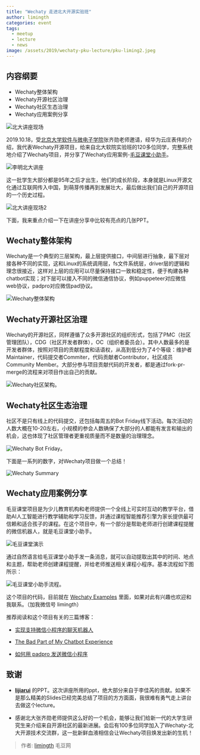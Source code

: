 ```yaml
---
title: "Wechaty 走进北大开源实验班"
author: limingth
categories: event
tags:
  - meetup
  - lecture
  - news
image: /assets/2019/wechaty-pku-lecture/pku-liming2.jpeg
---
```


## 内容纲要

* Wechaty整体架构  
* Wechaty开源社区治理  
* Wechaty社区生态治理  
* Wechaty应用案例分享  

![北大讲座现场](/assets/2019/wechaty-pku-lecture/wechaty-pku-lecture.jpeg)

2019.10.18，受[北京大学软件与微电子学院](http://www.ss.pku.edu.cn/)张齐勋老师邀请，经华为云庄表伟的介绍，我代表Wechaty开源项目，给来自北大软院实验班的120多位同学，完整系统地介绍了Wechaty项目，并分享了Wechaty应用案例-[毛豆课堂小助手](/assets/2019/wechaty-pku-lecture/wechaty-pku-mdktxzs.jpeg)。

![李明北大讲座](/assets/2019/wechaty-pku-lecture/pku-liming.jpeg)

这一批学生大部分都是95年之后才出生，他们的成长阶段，本身就是Linux开源文化通过互联网传入中国，到萌芽传播再到发展壮大，最后做出我们自己的开源项目的一个历史过程。

![北大讲座现场2](/assets/2019/wechaty-pku-lecture/wechaty-pku-lecture2.jpeg)

下面，我来重点介绍一下在讲座分享中比较有亮点的几张PPT。

## Wechaty整体架构

Wechaty是一个典型的三层架构，最上层提供接口，中间层进行抽象，最下层对接各种不同的实现，这和Linux的系统调用层，fs文件系统层，driver层的逻辑和理念很接近，这样对上层的应用可以尽量保持接口一致和稳定性，便于构建各种chatbot实现；对下层可以接入不同的微信通信协议，例如puppeteer对应微信web协议，padpro对应微信pad协议。

![Wechaty整体架构](/assets/2019/wechaty-pku-lecture/wechaty-arch.jpeg)

## Wechaty开源社区治理

Wechaty的开源社区，同样遵循了众多开源社区的组织形式，包括了PMC（社区管理团队），CDG（社区开发者群体），OC（组织者委员会）。其中人数最多的是开发者群体，按照对项目的贡献程度和话语权，从高到低分为了4个等级：维护者Maintainer，代码提交者Commiter，代码贡献者Contributor，社区成员Community Member。大部分参与项目贡献代码的开发者，都是通过fork-pr-merge的流程来对项目作出自己的贡献。

![Wechaty社区架构](/assets/2019/wechaty-pku-lecture/wechaty-community.jpeg)。

## Wechaty社区生态治理

社区不是只有线上的代码提交，还包括每周五的Bot Friday线下活动。每次活动的人数大概在10-20左右，小规模的参会人数确保了大部分的人都能有发言和输出的机会，这也体现了社区管理者更重视质量而不是数量的治理理念。

![Wechaty Bot Friday](/assets/2019/wechaty-pku-lecture/wechaty-bot-friday.jpeg)。

下面是一系列的数字，对Wechaty项目做一个总结！

![Wechaty Summary](/assets/2019/wechaty-pku-lecture/wechaty-summary.jpeg)

## Wechaty应用案例分享

毛豆课堂项目是为少儿教育机构和老师提供一个全线上可实时互动的教学平台，借助AI人工智能进行教学辅助和学习反馈，并通过课程智能推荐引擎为家长提供最可信赖和适合孩子的课程。在这个项目中，有一个部分是帮助老师进行创建课程提醒的微信机器人，就是毛豆课堂小助手。

![毛豆课堂演示](/assets/2019/maodou-ketang-demo.webp)

通过自然语言给毛豆课堂小助手发一条消息，就可以自动提取出其中的时间、地点和主题，帮助老师创建课程提醒，并给老师推送相关课程小程序。基本流程如下图所示：

![毛豆课堂小助手流程](/assets/2019/wechaty-pku-lecture/xzs-workflow.jpeg)。

这个项目的代码，目前就在 [Wechaty Examples](https://github.com/wechaty/wechaty-getting-started/tree/master/examples/third-party/maodou) 里面，如果对此有兴趣也欢迎和我联系。（加我微信号 limingth）

推荐阅读和这个项目有关的三篇博客：

* [实现支持微信小程序的聊天机器人](https://www.bot5.ml/talks/wechaty-send-miniprogram/)

* [The Bad Part of My Chatbot Experience](https://www.bot5.ml/talks/maodou-bot-limingth/)

* [如何用 padpro 发送微信小程序](https://wechaty.github.io/send-miniprogram-using-padpro/)

## 致谢

* **[lijiarui](https://github.com/lijiarui)** 的PPT。这次讲座所用的ppt，绝大部分来自于李佳芮的贡献。如果不是那么精美的Slides已经完美总结了项目的方方面面，我很难有勇气走上讲台去做这个lecture。

* 感谢北大张齐勋老师提供这么好的一个机会，能够让我们给新一代的大学生研究生来介绍来自开源社区的最新进展。会后有100多位同学加入了Wechaty-北大开源技术交流群，这一批新鲜血液相信会让Wechaty项目焕发出新的生机！

> 作者: [limingth](https://github.com/limingth) 毛豆网
